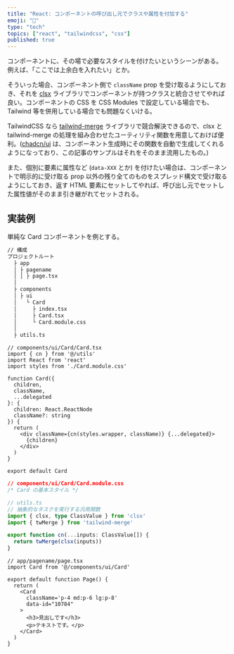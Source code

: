 ```yaml
---
title: "React: コンポーネントの呼び出し元でクラスや属性を付加する"
emoji: "🐸"
type: "tech"
topics: ["react", "tailwindcss", "css"]
published: true
---
```


コンポーネントに、その場で必要なスタイルを付けたいというシーンがある。
例えば、「ここでは上余白を入れたい」とか。

そういった場合、コンポーネント側で `className` prop を受け取るようにしておき、それを [clsx](https://www.npmjs.com/package/clsx) ライブラリでコンポーネントが持つクラスと統合させてやれば良い。コンポーネントの CSS を CSS Modules で設定している場合でも、Tailwind 等を併用している場合でも問題なくいける。

TailwindCSS なら [tailwind-merge](https://www.npmjs.com/package/tailwind-merge) ライブラリで競合解決できるので、clsx と tailwind-merge の処理を組み合わせたユーティリティ関数を用意しておけば便利。([chadcn/ui](https://ui.shadcn.com/) は、コンポーネント生成時にその関数を自動で生成してくれるようになっており、この記事のサンプルはそれをそのまま流用したもの。)

また、個別に要素に属性など (`data-XXX` とか) を付けたい場合は、コンポーネントで明示的に受け取る prop 以外の残り全てのものをスプレッド構文で受け取るようにしておき、返す HTML 要素にセットしてやれば、呼び出し元でセットした属性値がそのまま引き継がれてセットされる。

## 実装例

単純な Card コンポーネントを例とする。

```txt
// 構成
プロジェクトルート
  ├ app
  │ ├ pagename
  │ │ ├ page.tsx
  │
  ├ components
  │ ├ ui
  │   └ Card
  │     ├ index.tsx
  │     ├ Card.tsx
  │     └ Card.module.css
  │
  ├ utils.ts

```

```components/ui/Card/Card.tsx
// components/ui/Card/Card.tsx
import { cn } from '@/utils'
import React from 'react'
import styles from './Card.module.css'

function Card({
  children,
  className,
  ...delegated
}: {
  children: React.ReactNode
  className?: string
}) {
  return (
    <div className={cn(styles.wrapper, className)} {...delegated}>
      {children}
    </div>
  )
}

export default Card
```

```components/ui/Card/Card.module.css
// components/ui/Card/Card.module.css
/* Card の基本スタイル */
```

```utils.ts
// utils.ts
// 抽象的なタスクを実行する汎用関数
import { clsx, type ClassValue } from 'clsx'
import { twMerge } from 'tailwind-merge'

export function cn(...inputs: ClassValue[]) {
  return twMerge(clsx(inputs))
}
```

```app/pagename/page.tsx
// app/pagename/page.tsx
import Card from '@/components/ui/Card'

export default function Page() {
  return (
    <Card
      className='p-4 md:p-6 lg:p-8'
      data-id="10784"
    >
      <h3>見出しです</h3>
      <p>テキストです。</p>
    </Card>
  )
}
```
